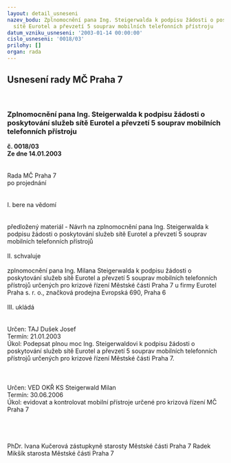 ```yaml
---
layout: detail_usneseni
nazev_bodu: Zplnomocnění pana Ing. Steigerwalda k podpisu žádosti o poskytování služeb
  sítě Eurotel a převzetí 5 souprav mobilních telefonních přístroju
datum_vzniku_usneseni: '2003-01-14 00:00:00'
cislo_usneseni: '0018/03'
prilohy: []
organ: rada
---
```

<div id="ucUsn_pList" class="usn">
	<span><h2>Usnesení rady MČ Praha 7 </h2>
<br></span><div class="standBody">
<span><h3>Zplnomocnění pana Ing. Steigerwalda k podpisu žádosti o poskytování služeb sítě Eurotel a převzetí 5 souprav mobilních telefonních přístroju</h3></span><div class="center">
		<strong>č. 0018/03</strong><br>
	</div>
<div class="center">
		<strong>Ze dne 14.01.2003</strong><br><br>
	</div>
<br>Rada MČ Praha 7<br>po projednání<br><br><br>I.	bere na vědomí<br><br> <br>předložený materiál - Návrh na zplnomocnění pana Ing. Steigerwalda k podpisu žádosti o poskytování služeb sítě Eurotel a převzetí 5 souprav mobilních telefonních přístrojů<br><br>II.	schvaluje <br><br>zplnomocnění pana Ing. Milana Steigerwalda k podpisu žádosti o poskytování služeb sítě Eurotel a převzetí 5 souprav mobilních telefonních přístrojů určených pro krizové řízení Městské části Praha 7 u firmy Eurotel  Praha s. r. o., značková prodejna Evropská 690, Praha 6<br><br>III.	ukládá <br><br> <br>Určen:	TAJ Dušek Josef<br>Termín: 21.01.2003<br>Úkol:	Podepsat plnou moc Ing. Steigerwaldovi k podpisu žádosti o poskytování služeb sítě Eurotel a převzetí 5 souprav mobilních telefonních přístrojů určených pro krizové řízení Městské části Praha 7.<br> <br><br> <br>Určen:	VED OKŘ KS Steigerwald Milan<br>Termín: 30.06.2006<br>Úkol:	evidovat a kontrolovat mobilní přístroje určené pro krizová řízení MČ Praha 7<br> <br><br> <br>	<br>PhDr. Ivana Kučerová zástupkyně starosty Městské části Praha 7	 Radek Mikšík starosta Městské části Praha 7<br>	<br><br>
</div>
</div>